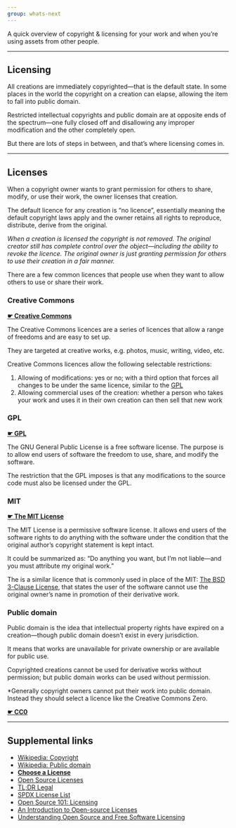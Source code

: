 ```yaml
---
group: whats-next
---
```


A quick overview of copyright & licensing for your work and when you’re using assets from other people.

---

## Licensing

All creations are immediately copyrighted—that is the default state. In some places in the world the copyright on a creation can elapse, allowing the item to fall into public domain.

Restricted intellectual copyrights and public domain are at opposite ends of the spectrum—one fully closed off and disallowing any improper modification and the other completely open.

But there are lots of steps in between, and that’s where licensing comes in.

---

## Licenses

When a copyright owner wants to grant permission for others to share, modify, or use their work, the owner licenses that creation.

The default licence for any creation is “no licence”, essentially meaning the default copyright laws apply and the owner retains all rights to reproduce, distribute, derive from the original.

*When a creation is licensed the copyright is not removed. The original creator still has complete control over the object—including the ability to revoke the licence. The original owner is just granting permission for others to use their creation in a fair manner.*

There are a few common licences that people use when they want to allow others to use or share their work.

### Creative Commons

**[☛ Creative Commons](https://creativecommons.org/)**

The Creative Commons licences are a series of licences that allow a range of freedoms and are easy to set up.

They are targeted at creative works, e.g. photos, music, writing, video, etc.

Creative Commons licences allow the following selectable restrictions:

1. Allowing of modifications: yes or no; with a third option that forces all changes to be under the same licence, similar to the [GPL](#gpl)
2. Allowing commercial uses of the creation: whether a person who takes your work and uses it in their own creation can then sell that new work

### GPL

**[☛ GPL](http://opensource.org/licenses/GPL-3.0)**

The GNU General Public License is a free software license. The purpose is to allow end users of software the freedom to use, share, and modify the software.

The restriction that the GPL imposes is that any modifications to the source code must also be licensed under the GPL.

### MIT

**[☛ The MIT License](http://opensource.org/licenses/MIT)**

The MIT License is a permissive software license. It allows end users of the software rights to do anything with the software under the condition that the original author’s copyright statement is kept intact.

It could be summarized as: “Do anything you want, but I’m not liable—and you must attribute my original work.”

The is a similar licence that is commonly used in place of the MIT: [The BSD 3-Clause License](http://opensource.org/licenses/BSD-3-Clause), that states the user of the software cannot use the original owner’s name in promotion of their derivative work.

### Public domain

Public domain is the idea that intellectual property rights have expired on a creation—though public domain doesn’t exist in every jurisdiction.

It means that works are unavailable for private ownership or are  available for public use.

Copyrighted creations cannot be used for derivative works without permission; but public domain works can be used without permission.

*Generally copyright owners cannot put their work into public domain. Instead they should select a licence like the Creative Commons Zero.

**[☛ CC0](https://creativecommons.org/publicdomain/)**

---

## Supplemental links

- [Wikipedia: Copyright](https://en.wikipedia.org/wiki/Copyright)
- [Wikipedia: Public domain](https://en.wikipedia.org/wiki/Public_domain)
- **[Choose a License](http://choosealicense.com/)**
- [Open Source Licenses](http://opensource.org/licenses)
- [TL;DR Legal](http://www.tldrlegal.com/)
- [SPDX License List](https://spdx.org/licenses/)
- [Open Source 101: Licensing](http://code.tutsplus.com/tutorials/open-source-101-licensing--cms-21279)
- [An Introduction to Open-source Licenses](http://www.sitepoint.com/introduction-to-open-source-licenses/)
- [Understanding Open Source and Free Software Licensing](http://www.oreilly.com/openbook/osfreesoft/book/index.html)
